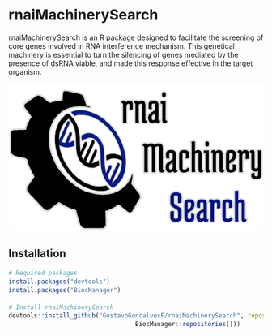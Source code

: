 # rnaiMachinerySearch

rnaiMachinerySearch is an R package designed to facilitate the screening of core genes involved in RNA interference mechanism. This genetical machinery is essential to turn the silencing of genes mediated by the presence of dsRNA viable, and made this response effective in the target organism.

![Logo](https://github.com/GustavoGoncalvesF/rnaiMachinerySearch/blob/master/man/figures/logo.png)

## Installation
```r
# Required packages
install.packages("devtools")
install.packages("BiocManager")

# Install rnaiMachinerySearch
devtools::install_github("GustavoGoncalvesF/rnaiMachinerySearch", repos = c("https://cloud.r-project.org/",
                                   BiocManager::repositories()))
```
